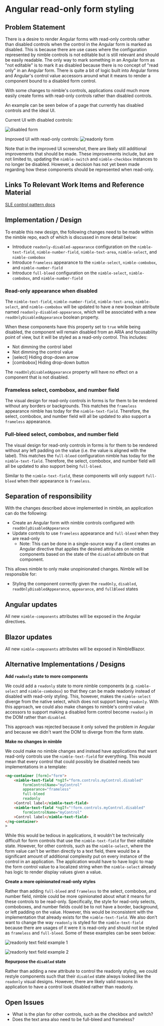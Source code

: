 # Angular read-only form styling

## Problem Statement

There is a desire to render Angular forms with read-only controls rather than disabled controls when the control in the Angular form is marked as disabled. This is because there are use cases where the configuration represented by nimble controls is not editable but is still relevant and should be easily readable. The only way to mark something in an Angular form as "not editable" is to mark it as disabled because there is no concept of "read only" in an Angular form. There is quite a bit of logic built into Angular forms and Angular's control value accessors around what it means to render a component bound to a disabled form control.

With some changes to nimble's controls, applications could much more easily create forms with read-only controls rather than disabled controls.

An example can be seen below of a page that currently has disabled controls and the ideal UI.

Current UI with disabled controls:

![disabled form](disabled-form.png)

Improved UI with read-only controls:
![readonly form](readonly-form.png)

Note that in the improved UI screenshot, there are likely still additional improvements that should be made. These improvements include, but are not limited to, updating the `nimble-switch` and `nimble-checkbox` instances to no longer be disabled. However, a decision has not yet been made regarding how these components should be represented when read-only.

## Links To Relevant Work Items and Reference Material

[SLE control pattern docs](https://stratus-storybook.ni.dev/?path=/docs/patterns-control-text--docs)

## Implementation / Design

To enable this new design, the following changes need to be made within the nimble repo, each of which is discussed in more detail below:

- Introduce `readonly-disabled-appearance` configuration on the `nimble-text-field`, `nimble-number-field`, `nimble-text-area`, `nimble-select`, and `nimble-combobox`
- Introduce `frameless` appearance to the `nimble-select`, `nimble-combobox`, and `nimble-number-field`
- Introduce `full-bleed` configuration on the `nimble-select`, `nimble-combobox`, and `nimble-number-field`

### Read-only appearance when disabled

The `nimble-text-field`, `nimble-number-field`, `nimble-text-area`, `nimble-select`, and `nimble-combobox` will be updated to have a new boolean attribute named `readonly-disabled-appearance`, which will be associated with a new `readOnlyDisabledAppearance` boolean property.

When these components have this property set to `true` while being disabled, the component will remain disabled from an ARIA and focusability point of view, but it will be styled as a read-only control. This includes:

- Not dimming the control label
- Not dimming the control value
- [select] Hiding drop-down arrow
- [combobox] Hiding drop-down button

The `readOnlyDisabledAppearance` property will have no effect on a component that is not disabled.

### Frameless select, combobox, and number field

The visual design for read-only controls in forms is for them to be rendered without any borders or backgrounds. This matches the `frameless` appearance nimble has today for the `nimble-text-field`. Therefore, the select, combobox, and number field will all be updated to also support a `frameless` appearance.

### Full-bleed select, combobox, and number field

The visual design for read-only controls in forms is for them to be rendered without any left padding on the value (i.e. the value is aligned with the label). This matches the `full-bleed` configuration nimble has today for the `nimble-text-field`. Therefore, the select, combobox, and number field will all be updated to also support being `full-bleed`.

Similar to the `nimble-text-field`, these components will only support `full-bleed` when their appearance is `frameless`.

## Separation of responsibility

With the changes described above implemented in nimble, an application can do the following:

- Create an Angular form with nimble controls configured with `readOnlyDisabledAppearance`
- Update controls to use `frameless` appearance and `full-bleed` when they are read-only
    - Note: This can be done in a single-source way if a client creates an Angular directive that applies the desired attributes on nimble components based on the state of the `disabled` attribute on that component.

This allows nimble to only make unopinionated changes. Nimble will be responsible for:
- Styling the component correctly given the `readOnly`, `disabled`, `readOnlyDisabledAppearance`, `appearance`, and `fullBleed` states

## Angular updates

All new `nimble-components` attributes will be exposed in the Angular directives.

## Blazor updates

All new `nimble-components` attributes will be exposed in NimbleBlazor.

## Alternative Implementations / Designs

**Add `readonly` state to more components**

We could add a `readonly` state to more nimble components (e.g. `nimble-select` and `nimble-combobox`) so that they can be made readonly instead of disabled with read-only styling. This, however, makes the `nimble-select` diverge from the native select, which does not support being `readonly`. With this approach, we could also make changes to nimble's control value accessors to support making a disabled form control become `readonly` in the DOM rather than `disabled`.

This approach was rejected because it only solved the problem in Angular and because we didn't want the DOM to diverge from the form state.

**Make no changes in nimble**

We could make no nimble changes and instead have applications that want read-only controls use the `nimble-text-field` for everything. This would mean that every control that could possibly be disabled needs two implementations in a template:

```html
<ng-container [form]="form">
    <nimble-text-field *ngIf="form.controls.myControl.disabled"
        formControlName="myControl"
        appearance="frameless"
        full-bleed
        readonly
    >Control label</nimble-text-field>
    <nimble-text-field *ngIf="!form.controls.myControl.disabled"
        formControlName="myControl"
    >Control label</nimble-text-field>
</ng-container>
>
```

While this would be tedious in applications, it wouldn't be technically difficult for form controls that use the `nimble-text-field` for their editable state. However, for other controls, such as the `nimble-select`, where the form value can't be written directly to a text field, there would be a significant amount of additional complexity put on every instance of the control in an application. The application would have to have logic to map the form control value to a localized string when the `nimble-select` already has logic to render display values given a value.

**Create a more opinionated read-only styles**

Rather than adding `full-bleed` and `frameless` to the select, combobox, and number field, nimble could be more opinionated about what it means for these controls to be read-only. Specifically, the style for read-only selects, comboboxes, and number fields could be to not have a border, background, or left padding on the value. However, this would be inconsistent with the implementation that already exists for the `nimble-text-field`. We also don't want to change the way `readonly` is styled for the `nimble-text-field` because there are usages of it were it is read-only and should not be styled as `frameless` and `full-bleed`. Some of these examples can be seen below:

![readonly text field example 1](readonly-text-field-1.png)

![readonly text field example 2](readonly-text-field-2.png)

**Repurpose the `disabled` state**

Rather than adding a new attribute to control the readonly styling, we could restyle components such that their `disabled` state always looked like the `readonly` visual designs. However, there are likely valid reasons in application to have a control look disabled rather than readonly.

## Open Issues

- What is the plan for other controls, such as the checkbox and switch?
- Does the text area also need to be full-bleed and frameless?
